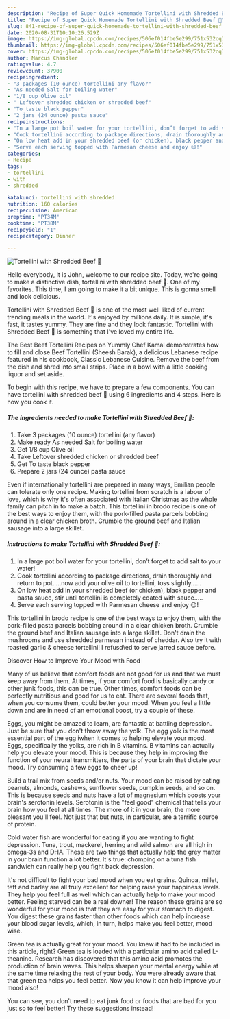 ```yaml
---
description: "Recipe of Super Quick Homemade Tortellini with Shredded Beef 🥩"
title: "Recipe of Super Quick Homemade Tortellini with Shredded Beef 🥩"
slug: 841-recipe-of-super-quick-homemade-tortellini-with-shredded-beef
date: 2020-08-31T10:10:26.529Z
image: https://img-global.cpcdn.com/recipes/506ef014fbe5e299/751x532cq70/tortellini-with-shredded-beef-🥩-recipe-main-photo.jpg
thumbnail: https://img-global.cpcdn.com/recipes/506ef014fbe5e299/751x532cq70/tortellini-with-shredded-beef-🥩-recipe-main-photo.jpg
cover: https://img-global.cpcdn.com/recipes/506ef014fbe5e299/751x532cq70/tortellini-with-shredded-beef-🥩-recipe-main-photo.jpg
author: Marcus Chandler
ratingvalue: 4.7
reviewcount: 37900
recipeingredient:
- "3 packages (10 ounce) tortellini any flavor"
- "As needed Salt for boiling water"
- "1/8 cup Olive oil"
- " Leftover shredded chicken or shredded beef"
- "To taste black pepper"
- "2 jars (24 ounce) pasta sauce"
recipeinstructions:
- "In a large pot boil water for your tortellini, don’t forget to add salt to your water!"
- "Cook tortellini according to package directions, drain thoroughly and return to pot.....now add your olive oil to tortellini, toss slightly......"
- "On low heat add in your shredded beef (or chicken), black pepper and pasta sauce, stir until tortellini is completely coated with sauce....."
- "Serve each serving topped with Parmesan cheese and enjoy 😉!"
categories:
- Recipe
tags:
- tortellini
- with
- shredded

katakunci: tortellini with shredded 
nutrition: 160 calories
recipecuisine: American
preptime: "PT34M"
cooktime: "PT38M"
recipeyield: "1"
recipecategory: Dinner

---
```



![Tortellini with Shredded Beef 🥩](https://img-global.cpcdn.com/recipes/506ef014fbe5e299/751x532cq70/tortellini-with-shredded-beef-🥩-recipe-main-photo.jpg)

Hello everybody, it is John, welcome to our recipe site. Today, we're going to make a distinctive dish, tortellini with shredded beef 🥩. One of my favorites. This time, I am going to make it a bit unique. This is gonna smell and look delicious.

Tortellini with Shredded Beef 🥩 is one of the most well liked of current trending meals in the world. It's enjoyed by millions daily. It is simple, it's fast, it tastes yummy. They are fine and they look fantastic. Tortellini with Shredded Beef 🥩 is something that I've loved my entire life.

The Best Beef Tortellini Recipes on Yummly Chef Kamal demonstrates how to fill and close Beef Tortellini (Sheesh Barak), a delicious Lebanese recipe featured in his cookbook, Classic Lebanese Cuisine. Remove the beef from the dish and shred into small strips. Place in a bowl with a little cooking liquor and set aside.


To begin with this recipe, we have to prepare a few components. You can have tortellini with shredded beef 🥩 using 6 ingredients and 4 steps. Here is how you cook it.

<!--inarticleads1-->

##### The ingredients needed to make Tortellini with Shredded Beef 🥩:

1. Take 3 packages (10 ounce) tortellini (any flavor)
1. Make ready As needed Salt for boiling water
1. Get 1/8 cup Olive oil
1. Take  Leftover shredded chicken or shredded beef
1. Get To taste black pepper
1. Prepare 2 jars (24 ounce) pasta sauce


Even if internationally tortellini are prepared in many ways, Emilian people can tolerate only one recipe. Making tortellini from scratch is a labour of love, which is why it&#39;s often associated with Italian Christmas as the whole family can pitch in to make a batch. This tortellini in brodo recipe is one of the best ways to enjoy them, with the pork-filled pasta parcels bobbing around in a clear chicken broth. Crumble the ground beef and Italian sausage into a large skillet. 

<!--inarticleads2-->

##### Instructions to make Tortellini with Shredded Beef 🥩:

1. In a large pot boil water for your tortellini, don’t forget to add salt to your water!
1. Cook tortellini according to package directions, drain thoroughly and return to pot.....now add your olive oil to tortellini, toss slightly......
1. On low heat add in your shredded beef (or chicken), black pepper and pasta sauce, stir until tortellini is completely coated with sauce.....
1. Serve each serving topped with Parmesan cheese and enjoy 😉!


This tortellini in brodo recipe is one of the best ways to enjoy them, with the pork-filled pasta parcels bobbing around in a clear chicken broth. Crumble the ground beef and Italian sausage into a large skillet. Don&#39;t drain the mushrooms and use shredded parmesan instead of cheddar. Also try it with roasted garlic &amp; cheese tortellini! I refusd\ed to serve jarred sauce before. 

Discover How to Improve Your Mood with Food


Many of us believe that comfort foods are not good for us and that we must keep away from them. At times, if your comfort food is basically candy or other junk foods, this can be true. Other times, comfort foods can be perfectly nutritious and good for us to eat. There are several foods that, when you consume them, could better your mood. When you feel a little down and are in need of an emotional boost, try a couple of these.

Eggs, you might be amazed to learn, are fantastic at battling depression. Just be sure that you don't throw away the yolk. The egg yolk is the most essential part of the egg iwhen it comes to helping elevate your mood. Eggs, specifically the yolks, are rich in B vitamins. B vitamins can actually help you elevate your mood. This is because they help in improving the function of your neural transmitters, the parts of your brain that dictate your mood. Try consuming a few eggs to cheer up!

Build a trail mix from seeds and/or nuts. Your mood can be raised by eating peanuts, almonds, cashews, sunflower seeds, pumpkin seeds, and so on. This is because seeds and nuts have a lot of magnesium which boosts your brain's serotonin levels. Serotonin is the "feel good" chemical that tells your brain how you feel at all times. The more of it in your brain, the more pleasant you'll feel. Not just that but nuts, in particular, are a terrific source of protein.

Cold water fish are wonderful for eating if you are wanting to fight depression. Tuna, trout, mackerel, herring and wild salmon are all high in omega-3s and DHA. These are two things that actually help the grey matter in your brain function a lot better. It's true: chomping on a tuna fish sandwich can really help you fight back depression. 

It's not difficult to fight your bad mood when you eat grains. Quinoa, millet, teff and barley are all truly excellent for helping raise your happiness levels. They help you feel full as well which can actually help to make your mood better. Feeling starved can be a real downer! The reason these grains are so wonderful for your mood is that they are easy for your stomach to digest. You digest these grains faster than other foods which can help increase your blood sugar levels, which, in turn, helps make you feel better, mood wise.

Green tea is actually great for your mood. You knew it had to be included in this article, right? Green tea is loaded with a particular amino acid called L-theanine. Research has discovered that this amino acid promotes the production of brain waves. This helps sharpen your mental energy while at the same time relaxing the rest of your body. You were already aware that that green tea helps you feel better. Now you know it can help improve your mood also!

You can see, you don't need to eat junk food or foods that are bad for you just so to feel better! Try  these suggestions  instead!

